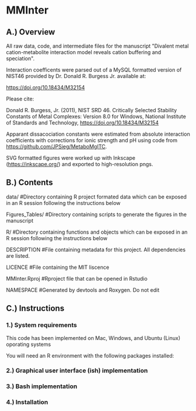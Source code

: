 # MMInter

## A.) Overview

All raw data, code, and intermediate files for the manuscript "Divalent metal cation-metabolite interaction model reveals cation buffering and speciation".

Interaction coefficents were parsed out of a MySQL formatted version of NIST46 provided by Dr. Donald R. Burgess Jr. available at:

https://doi.org/10.18434/M32154

Please cite:

Donald R. Burgess, Jr. (2011), NIST SRD 46. Critically Selected Stability Constants of Metal Complexes: Version 8.0 for Windows, National Institute of Standards and Technology, https://doi.org/10.18434/M32154

Apparant dissacociation constants were estimated from absolute interaction coefficients with corrections for ionic strength and pH using code from https://github.com/JPSieg/MetaboMgITC.

SVG formatted figures were worked up with Inkscape (https://inkscape.org/) and exported to high-resolution pngs.

## B.) Contents

data/ #Directory containing R project formated data which can be exposed in an R session following the instructions below 

Figures_Tables/ #Directory containing scripts to generate the figures in the manuscript

R/ #Directory containing functions and objects which can be exposed in an R session following the instructions below

DESCRIPTION #File containing metadata for this project. All dependencies are listed.

LICENCE #File containing the MIT liscence

MMInter.Rproj #Rproject file that can be opened in Rstudio

NAMESPACE #Generated by devtools and Roxygen. Do not edit

## C.) Instructions

### 1.) System requirements

This code has been implemented on Mac, Windows, and Ubuntu (Linux) oporating systems

You will need an R environment with the following packages installed:

### 2.) Graphical user interface (ish) implementation

### 3.) Bash implementation

### 4.) Installation



